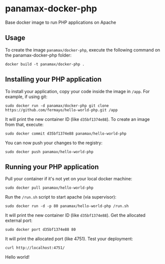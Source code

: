 panamax-docker-php
================

Base docker image to run PHP applications on Apache


Usage
-----

To create the image `panamax/docker-php`, execute the following command on the panamax-docker-php folder:

	docker build -t panamax/docker-php .


Installing your PHP application
-------------------------------

To install your application, copy your code inside the image in `/app`. For example, if using git:

	sudo docker run -d panamax/docker-php git clone https://github.com/fermayo/hello-world-php.git /app


It will print the new container ID (like `d35bf1374e88`). To create an image from that, execute:

	sudo docker commit d35bf1374e88 panamax/hello-world-php


You can now push your changes to the registry:

	sudo docker push panamax/hello-world-php



Running your PHP application
----------------------------

Pull your container if it's not yet on your local docker machine:

	sudo docker pull panamax/hello-world-php


Run the `/run.sh` script to start apache (via supervisor):

	sudo docker run -d -p 80 panamax/hello-world-php /run.sh


It will print the new container ID (like `d35bf1374e88`). Get the allocated external port:

	sudo docker port d35bf1374e88 80


It will print the allocated port (like 4751). Test your deployment:

	curl http://localhost:4751/


Hello world!
